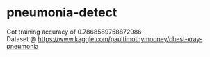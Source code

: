 # pneumonia-detect
Got training accuracy of 0.7868589758872986  
Dataset @ https://www.kaggle.com/paultimothymooney/chest-xray-pneumonia

